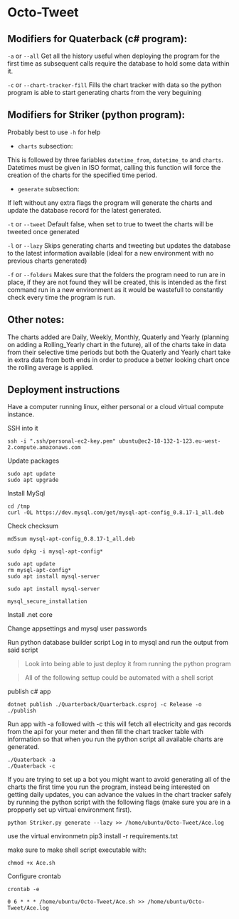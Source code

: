 # Octo-Tweet

## Modifiers for Quaterback (c# program):

`-a` or `--all`
Get all the history useful when deploying the program for the first time as subsequent calls require the database to hold some data within it.

`-c` or `--chart-tracker-fill`
Fills the chart tracker with data so the python program is able to start generating charts from the very beguining

## Modifiers for Striker (python program):

Probably best to use `-h` for help

- `charts` subsection:

This is followed by three fariables `datetime_from`, `datetime_to` and `charts`. Datetimes must be given in ISO format, calling this function will force the creation of the charts for the specified time period.

- `generate` subsection:

If left without any extra flags the program will generate the charts and update the database record for the latest generated.

`-t` or `--tweet`
Default false, when set to true to tweet the charts will be tweeted once generated

`-l` or `--lazy`
Skips generating charts and tweeting but updates the database to the latest information available (ideal for a new environment with no previous charts generated)

`-f` or `--folders`
Makes sure that the folders the program need to run are in place, if they are not found they will be created, this is intended as the first command run in a new environment as it would be wastefull to constantly check every time the program is run.

## Other notes:

The charts added are Daily, Weekly, Monthly, Quaterly and Yearly (planning on adding a Rolling_Yearly chart in the future), all of the charts take in data from their selective time periods but both the Quaterly and Yearly chart take in extra data from both ends in order to produce a better looking chart once the rolling average is applied.

## Deployment instructions

Have a computer running linux, either personal or a cloud virtual compute instance.

SSH into it

`ssh -i ".ssh/personal-ec2-key.pem" ubuntu@ec2-18-132-1-123.eu-west-2.compute.amazonaws.com`

Update packages

```
sudo apt update
sudo apt upgrade
```

Install MySql

```
cd /tmp
curl -OL https://dev.mysql.com/get/mysql-apt-config_0.8.17-1_all.deb
```

Check checksum

```
md5sum mysql-apt-config_0.8.17-1_all.deb
```

```
sudo dpkg -i mysql-apt-config*
```


```
sudo apt update
rm mysql-apt-config*
sudo apt install mysql-server

sudo apt install mysql-server
```

```
mysql_secure_installation

```

Install .net core

Change appsettings and mysql user passwords

Run python database builder script
Log in to mysql and run the output from said script
> Look into being able to just deploy it from running the python program


> All of the following settup could be automated with a shell script

publish c# app
```
dotnet publish ./Quarterback/Quarterback.csproj -c Release -o ./publish
```

Run app with -a followed with -c this will fetch all electricity and gas records from the api for your meter and then fill the chart tracker table with information so that when you run the python script all available charts are generated.

```
./Quaterback -a
./Quaterback -c
```

If you are trying to set up a bot you might want to avoid generating all of the charts the first time you run the program, instead being interested on getting daily updates, you can advance the values in the chart tracker safely by running the python script with the following flags (make sure you are in a propperly set up virtual environment first).

```
python Striker.py generate --lazy >> /home/ubuntu/Octo-Tweet/Ace.log
```

use the virtual environmetn
pip3 install -r requirements.txt

make sure to make shell script executable with:

```
chmod +x Ace.sh
```

Configure crontab
```
crontab -e

0 6 * * * /home/ubuntu/Octo-Tweet/Ace.sh >> /home/ubuntu/Octo-Tweet/Ace.log
```